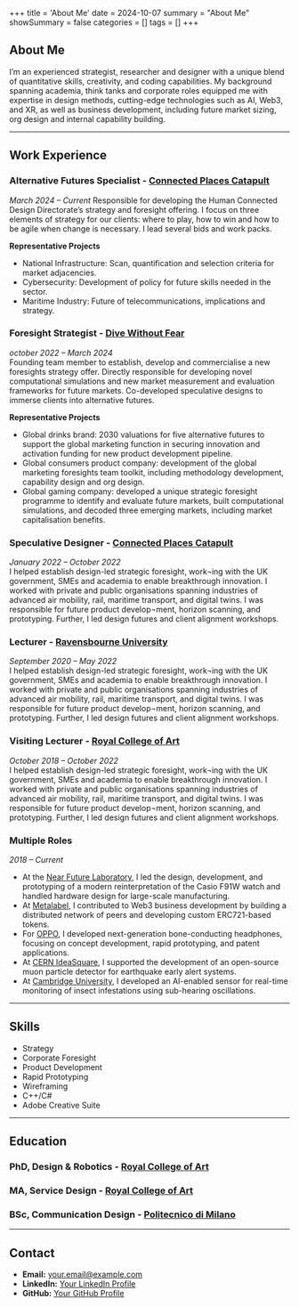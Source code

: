 +++
title = 'About Me'
date = 2024-10-07
summary = "About Me"
showSummary = false
categories = []
tags = []
+++
## About Me
I’m an experienced strategist, researcher and designer with a unique blend of quantitative skills, creativity, and coding capabilities.
My background spanning academia, think tanks and corporate roles equipped me with expertise in design methods, cutting-edge technologies such as AI, Web3, and XR, as well as business development, including future market sizing, org design and internal capability building.

---

## Work Experience

### Alternative Futures Specialist - [Connected Places Catapult](https://cp.catapult.org.uk/who-we-are/)  
_March 2024 – Current_
Responsible for developing the Human Connected Design Directorate’s strategy and foresight offering. I focus on three elements of strategy for our clients: where to play, how to win and how to be agile when change is necessary. I lead several bids and work packs.

**Representative Projects**
- National Infrastructure: Scan, quantification and selection criteria for market adjacencies.
- Cybersecurity: Development of policy for future skills needed in the sector.
- Maritime Industry: Future of telecommunications, implications and strategy.

### Foresight Strategist - [Dive Without Fear](https://www.divewithoutfear.com/)  
_october 2022 – March 2024_  
Founding team member to establish, develop and commercialise a new foresights strategy offer. Directly responsible for developing novel computational simulations and new market measurement and evaluation frameworks for future markets. Co-developed speculative designs to immerse clients into alternative futures.

**Representative Projects**
- Global drinks brand: 2030 valuations for five alternative futures to support the global marketing function in securing innovation and activation funding for new product development pipeline.
- Global consumers product company: development of the global marketing foresights team toolkit, including methodology development, capability design and org design.
- Global gaming company: developed a unique strategic foresight programme to identify and evaluate future markets, built computational simulations, and decoded three emerging markets, including market capitalisation benefits.

### Speculative Designer - [Connected Places Catapult](https://cp.catapult.org.uk/who-we-are/)  
_January 2022 – October 2022_  
I helped establish design-led strategic foresight, work¬ing with the UK government, SMEs and academia to enable breakthrough innovation. I worked with private and public organisations spanning industries of advanced air mobility, rail, maritime transport, and digital twins. I was responsible for future product develop¬ment, horizon scanning, and prototyping. Further, I led design futures and client alignment workshops. 

### Lecturer - [Ravensbourne University](https://www.ravensbourne.ac.uk/)  
_September 2020 – May 2022_  
I helped establish design-led strategic foresight, work¬ing with the UK government, SMEs and academia to enable breakthrough innovation. I worked with private and public organisations spanning industries of advanced air mobility, rail, maritime transport, and digital twins. I was responsible for future product develop¬ment, horizon scanning, and prototyping. Further, I led design futures and client alignment workshops. 

### Visiting Lecturer - [Royal College of Art](https://www.rca.ac.uk/)  
_October 2018 – October 2022_  
I helped establish design-led strategic foresight, work¬ing with the UK government, SMEs and academia to enable breakthrough innovation. I worked with private and public organisations spanning industries of advanced air mobility, rail, maritime transport, and digital twins. I was responsible for future product develop¬ment, horizon scanning, and prototyping. Further, I led design futures and client alignment workshops. 

### Multiple Roles  
_2018 – Current_  
- At the [Near Future Laboratory](https://nearfuturelaboratory.com/), I led the design, development, and prototyping of a modern reinterpretation of the Casio F91W watch and handled hardware design for large-scale manufacturing. 
- At [Metalabel](https://www.metalabel.com/), I contributed to Web3 business development by building a distributed network of peers and developing custom ERC721-based tokens. 
- For [OPPO](), I developed next-generation bone-conducting headphones, focusing on concept development, rapid prototyping, and patent applications. 
- At [CERN IdeaSquare](https://www.oppo.com/), I supported the development of an open-source muon particle detector for earthquake early alert systems. 
- At [Cambridge University](https://www.cam.ac.uk/), I developed an AI-enabled sensor for real-time monitoring of insect infestations using sub-hearing oscillations. 


---

## Skills

- Strategy
- Corporate Foresight
- Product Development
- Rapid Prototyping
- Wireframing
- C++/C#
- Adobe Creative Suite

---

## Education

### PhD, Design & Robotics - [Royal College of Art](https://www.rca.ac.uk/)  

### MA, Service Design - [Royal College of Art](https://www.rca.ac.uk/)  

### BSc, Communication Design - [Politecnico di Milano](https://www.polimi.it/)  

---

## Contact

- **Email:** [your.email@example.com](mailto:your.email@example.com)
- **LinkedIn:** [Your LinkedIn Profile](https://linkedin.com/in/your-profile)
- **GitHub:** [Your GitHub Profile](https://github.com/your-username)
